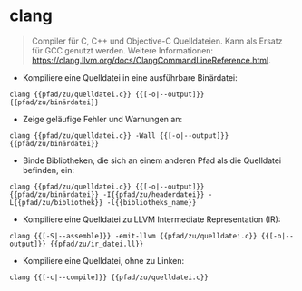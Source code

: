 # clang

> Compiler für C, C++ und Objective-C Quelldateien. Kann als Ersatz für GCC genutzt werden.
> Weitere Informationen: <https://clang.llvm.org/docs/ClangCommandLineReference.html>.

- Kompiliere eine Quelldatei in eine ausführbare Binärdatei:

`clang {{pfad/zu/quelldatei.c}} {{[-o|--output]}} {{pfad/zu/binärdatei}}`

- Zeige geläufige Fehler und Warnungen an:

`clang {{pfad/zu/quelldatei.c}} -Wall {{[-o|--output]}} {{pfad/zu/binärdatei}}`

- Binde Bibliotheken, die sich an einem anderen Pfad als die Quelldatei befinden, ein:

`clang {{pfad/zu/quelldatei.c}} {{[-o|--output]}} {{pfad/zu/binärdatei}} -I{{pfad/zu/headerdatei}} -L{{pfad/zu/bibliothek}} -l{{bibliotheks_name}}`

- Kompiliere eine Quelldatei zu LLVM Intermediate Representation (IR):

`clang {{[-S|--assemble]}} -emit-llvm {{pfad/zu/quelldatei.c}} {{[-o|--output]}} {{pfad/zu/ir_datei.ll}}`

- Kompiliere eine Quelldatei, ohne zu Linken:

`clang {{[-c|--compile]}} {{pfad/zu/quelldatei.c}}`
